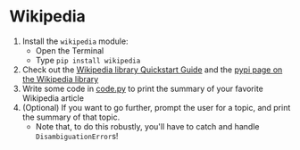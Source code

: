 # Wikipedia

1. Install the `wikipedia` module:
   * Open the Terminal
   * Type `pip install wikipedia`
2. Check out the [Wikipedia library Quickstart Guide](https://wikipedia.readthedocs.io/en/latest/quickstart.html#quickstart) and the [pypi page on the Wikipedia library](https://pypi.org/project/wikipedia/)
3. Write some code in [code.py](code.py) to print the summary of your favorite Wikipedia article
4. (Optional) If you want to go further, prompt the user for a topic, and print the summary of that topic.
   * Note that, to do this robustly, you'll have to catch and handle `DisambiguationError`s!